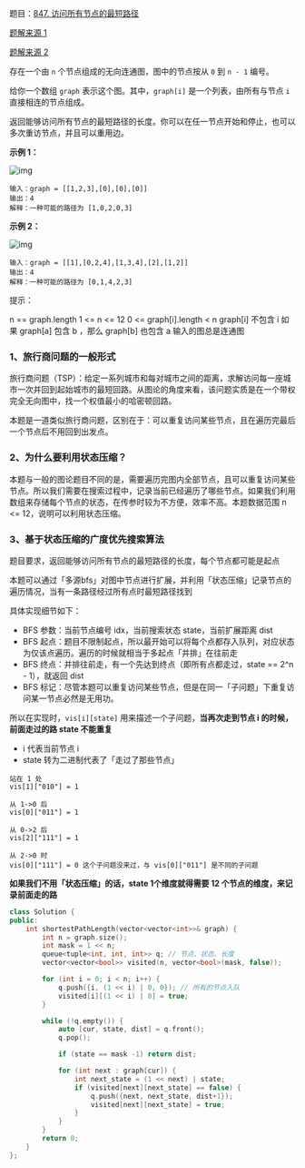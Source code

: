 题目：[847. 访问所有节点的最短路径](https://leetcode.cn/problems/shortest-path-visiting-all-nodes/)

[题解来源 1](https://leetcode.cn/problems/shortest-path-visiting-all-nodes/solution/gong-shui-san-xie-yi-ti-shuang-jie-bfs-z-6p2k/)

[题解来源 2](https://leetcode.cn/problems/shortest-path-visiting-all-nodes/solution/gtalgorithm-tu-jie-fa-ba-hardbian-cheng-v5knb/)

存在一个由 `n` 个节点组成的无向连通图，图中的节点按从 `0` 到 `n - 1` 编号。

给你一个数组 `graph` 表示这个图。其中，`graph[i]` 是一个列表，由所有与节点 `i` 直接相连的节点组成。

返回能够访问所有节点的最短路径的长度。你可以在任一节点开始和停止，也可以多次重访节点，并且可以重用边。

**示例 1：**

![img](https://assets.leetcode.com/uploads/2021/05/12/shortest1-graph.jpg)

```
输入：graph = [[1,2,3],[0],[0],[0]]
输出：4
解释：一种可能的路径为 [1,0,2,0,3]
```

**示例 2：**

![img](https://assets.leetcode.com/uploads/2021/05/12/shortest2-graph.jpg)

```
输入：graph = [[1],[0,2,4],[1,3,4],[2],[1,2]]
输出：4
解释：一种可能的路径为 [0,1,4,2,3]
```

提示：

n == graph.length
1 <= n <= 12
0 <= graph[i].length < n
graph[i] 不包含 i
如果 graph[a] 包含 b ，那么 graph[b] 也包含 a
输入的图总是连通图



### 1、旅行商问题的一般形式

旅行商问题（TSP）：给定一系列城市和每对城市之间的距离，求解访问每一座城市一次并回到起始城市的最短回路。从图论的角度来看，该问题实质是在一个带权完全无向图中，找一个权值最小的哈密顿回路。

本题是一道类似旅行商问题，区别在于：可以重复访问某些节点，且在遍历完最后一个节点后不用回到出发点。

### 2、为什么要利用状态压缩？

本题与一般的图论题目不同的是，需要遍历完图内全部节点，且可以重复访问某些节点。所以我们需要在搜索过程中，记录当前已经遍历了哪些节点。如果我们利用数组来存储每个节点的状态，在传参时较为不方便，效率不高。本题数据范围 n <= 12，说明可以利用状态压缩。

### 3、基于状态压缩的广度优先搜索算法

题目要求，返回能够访问所有节点的最短路径的长度，每个节点都可能是起点

本题可以通过「多源bfs」对图中节点进行扩展，并利用「状态压缩」记录节点的遍历情况，当有一条路径经过所有点时最短路径找到

具体实现细节如下：

- BFS 参数：当前节点编号 idx，当前搜索状态 state，当前扩展距离 dist
- BFS 起点：题目不限制起点，所以最开始可以将每个点都存入队列，对应状态为仅该点遍历。遍历的时候就相当于多起点「并排」在往前走
- BFS 终点：并排往前走，有一个先达到终点（即所有点都走过，state == 2^n - 1），就返回 dist
- BFS 标记：尽管本题可以重复访问某些节点，但是在同一「子问题」下重复访问某一节点必然是无用功。

所以在实现时，`vis[i][state]` 用来描述一个子问题，**当再次走到节点 i 的时候，前面走过的路 state 不能重复**

- i 代表当前节点 i
- state 转为二进制代表了「走过了那些节点」

```
站在 1 处
vis[1]["010"] = 1

从 1->0 后
vis[0]["011"] = 1

从 0->2 后
vis[2]["111"] = 1

从 2->0 时
vis[0]["111"] = 0 这个子问题没来过，与 vis[0]["011"] 是不同的子问题
```

**如果我们不用「状态压缩」的话，state 1个维度就得需要 12 个节点的维度，来记录前面走的路**

```c++
class Solution {
public:
    int shortestPathLength(vector<vector<int>>& graph) {
        int n = graph.size();
        int mask = 1 << n;
        queue<tuple<int, int, int>> q; // 节点、状态、长度
        vector<vector<bool>> visited(n, vector<bool>(mask, false));

        for (int i = 0; i < n; i++) {
            q.push({i, (1 << i) | 0, 0}); // 所有的节点入队
            visited[i][(1 << i) | 0] = true;
        }

        while (!q.empty()) {
            auto [cur, state, dist] = q.front();
            q.pop();

            if (state == mask -1) return dist;

            for (int next : graph[cur]) {
                int next_state = (1 << next) | state;
                if (visited[next][next_state] == false) {
                    q.push({next, next_state, dist+1});
                    visited[next][next_state] = true;
                }
            }
        }
        return 0;
    }
};
```

